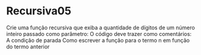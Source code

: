 # Recursiva05
Crie uma função recursiva que exiba a quantidade de dígitos de um número inteiro passado como parâmetro:
O código deve trazer como comentários:
A condição de parada
Como escrever a função para o termo n em função do termo anterior
